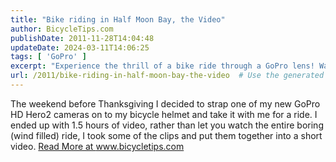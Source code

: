 ```yaml
---
title: "Bike riding in Half Moon Bay, the Video"
author: BicycleTips.com
publishDate: 2011-11-28T14:04:48
updateDate: 2024-03-11T14:06:25
tags: [ 'GoPro' ]
excerpt: "Experience the thrill of a bike ride through a GoPro lens! Watch a short video from a weekend adventure captured with a GoPro HD Hero2 camera. Read more at www.bicycletips.com."
url: /2011/bike-riding-in-half-moon-bay-the-video  # Use the generated URL with year
---
```

The weekend before Thanksgiving I decided to strap one of my new GoPro HD Hero2 cameras on to my bicycle helmet and take it with me for a ride. I ended up with 1.5 hours of video, rather than let you watch the entire boring (wind filled) ride, I took some of the clips and put them together into a short video. <a href="https://www.bicycletips.com/tips/aid/17">Read More at www.bicycletips.com</a>



